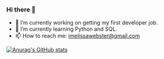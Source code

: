 ### Hi there 👋

- 🔭 I’m currently working on getting my first developer job.
- 🌱 I’m currently learning Python and SQL.
- 📫 How to reach me: imelissawebster@gmail.com

[![Anurag's GitHub stats](https://github-readme-stats.vercel.app/api?username=melissawebster)](https://github.com/anuraghazra/github-readme-stats)
